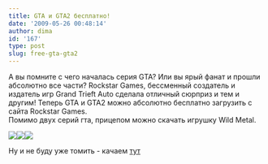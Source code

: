 ```yaml
---
title: GTA и GTA2 бесплатно!
date: '2009-05-26 00:48:14'
author: dima
id: '167'
type: post
slug: free-gta-gta2
---
```


А вы помните с чего началась серия GTA? Или вы ярый фанат и прошли абсолютно все части? Rockstar Games, бессменный создатель и издатель игр Grand Trieft Auto сделала отличный сюрприз и тем и другим! Теперь GTA и GTA2 можно абсолютно бесплатно загрузить с сайта Rockstar Games.  
Помимо двух серий гта, прицепом можно скачать игрушку Wild Metal.  

![](http://www.rockstargames.com/classics/images/gta.jpg)![](http://www.rockstargames.com/classics/images/wm.jpg)![](http://www.rockstargames.com/classics/images/gta2.jpg)

  
Ну и не буду уже томить - качаем [тут](http://www.rockstargames.com/classics/)